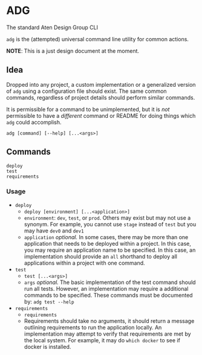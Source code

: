 ADG
====
The standard Aten Design Group CLI

`adg` is the (attempted) universal command line utility for common actions.

**NOTE**: This is a just design document at the moment.

## Idea
Dropped into any project, a custom implementation or a generalized version of `adg` using a configuration file should exist. The same common commands, regardless of project details should perform similar commands.

It is permissible for a command to be unimplemented, but it is _not_ permissible to have a _different_ command or README for doing things which `adg` could accomplish.

```
adg [command] [--help] [...<args>]
```

## Commands
```
deploy 
test
requirements
```

### Usage
- `deploy`
  - `deploy [environment] [...<application>]`
  - `environment`: `dev`, `test`, or `prod`. Others may exist but may not use a synonym. For example, you cannot use `stage` instead of `test` but you may have `dev0` and `dev1`
  - `application` _optional._ In some cases, there may be more than one application that needs to be deployed within a project. In this case, you may require an application name to be specified. In this case, an implementation should provide an `all` shorthand to deploy all applications within a project with one command.
- `test`
  - `test [...<args>]`
  - `args` _optional._ The basic implementation of the test command should run all tests. However, an implementation may require a additional commands to be specified. These commands must be documented by: `adg test --help`
- `requirements`
  - `requirements`
  - Requirements should take no arguments, it should return a message outlining requirements to run the application locally. An implementation may attempt to verify that requirements are met by the local system. For example, it may do `which docker` to see if docker is installed.
